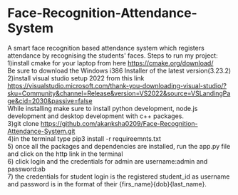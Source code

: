 # Face-Recognition-Attendance-System
A smart face recognition based attendance system which registers attendance by recognising the students' faces.
Steps to run my project:
1)install cmake for your laptop from here https://cmake.org/download/    <br/>
  Be sure to download the Windows i386 Installer of the latest version(3.23.2)  <br/>
2)install visual studio setup 2022 from this link https://visualstudio.microsoft.com/thank-you-downloading-visual-studio/?sku=Community&channel=Release&version=VS2022&source=VSLandingPage&cid=2030&passive=false   <br/>
 While installing make sure to install python development, node.js development and desktop development with c++ packages.  <br/>
3)git clone https://github.com/akanksha0209/Face-Recognition-Attendance-System.git   <br/>
4)in the terminal type pip3 install -r requireemnts.txt <br/>
5) once all the packages and dependencies are installed, run the app.py file and click on the http link in the terminal  <br/>
6) click login and the credentials for admin are username:admin and password:ab  <br/>
7) the credentials for student login is the registered student_id as username and password is in the format of their {firs_name}{dob}{last_name}.  <br/>
